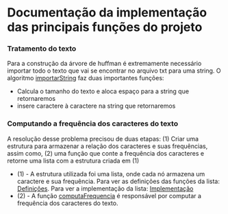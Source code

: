 # Documentação da implementação das principais funções do projeto

### Tratamento do texto

Para a construção da árvore de huffman é extremamente necessário importar todo o texto que vai se encontrar no arquivo txt para uma string. O algoritmo [importarString](https://github.com/codeYann/huffman-compression/blob/main/src/lib/huffman.c) faz duas importantes funções:

- Calcula o tamanho do texto e aloca espaço para a string que retornaremos
- insere caractere à caractere na string que retornaremos

### Computando a frequência dos caracteres do texto

A resolução desse problema precisou de duas etapas: (1) Criar uma estrutura para armazenar a relação dos caracteres e suas frequências, assim como, (2) uma função que conte a frequência dos caracteres e retorne uma lista com a estrutura criada em (1)

- (1) - A estrutura utilizada foi uma lista, onde cada nó armazena um caractere e sua frequência. Para ver as definições das funções da lista: [Definições](https://github.com/codeYann/huffman-compression/blob/main/src/lib/lista.h). Para ver a implementação da lista: [Implementação](https://github.com/codeYann/huffman-compression/blob/main/src/lib/lista.c)
- (2) - A função [computaFrequencia](https://github.com/codeYann/huffman-compression/blob/main/src/lib/huffman.c) é responsável por computar a frequência dos caracteres do texto. 
